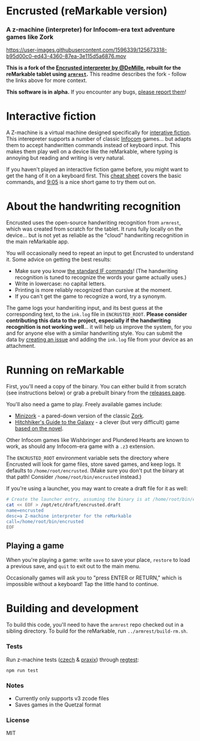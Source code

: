 # Encrusted (reMarkable version)

### A z-machine (interpreter) for Infocom-era text adventure games like Zork

https://user-images.githubusercontent.com/1596339/125673318-b95d00c0-ed43-4360-87ea-3e115d5a6876.mov

**This is a fork of the [Encrusted interpreter by @DeMille](https://github.com/DeMille/encrusted),
rebuilt for the reMarkable tablet using
[`armrest`](https://github.com/bkirwi/armrest).**
This readme describes the fork -
follow the links above for more context.

**This software is in alpha.**
If you encounter any bugs,
[please report them](https://github.com/bkirwi/armrest/issues)!

# Interactive fiction

A Z-machine is a virtual machine designed specifically
for [interative fiction](https://en.wikipedia.org/wiki/Interactive_fiction).
This interepreter supports a number of classic [Infocom](https://en.wikipedia.org/wiki/Infocom) games...
but adapts them to accept handwritten commands instead of keyboard input.
This makes them play well on a device like the reMarkable,
where typing is annoying but reading and writing is very natural.

If you haven't played an interactive fiction game before,
you might want to get the hang of it on a keyboard first.
This [cheat sheet](http://pr-if.org/doc/play-if-card/play-if-card.html)
covers the basic commands,
and [9:05](http://adamcadre.ac/if/905.html)
is a nice short game to try them out on.

# About the handwriting recognition

Encrusted uses the open-source handwriting recognition from `armrest`,
which was created from scratch for the tablet.
It runs fully locally on the device...
but is not yet as reliable as the "cloud" handwriting recognition
in the main reMarkable app.

You will occasionally need to repeat an input to get Encrusted to understand it.
Some advice on getting the best results:
- Make sure you know [the standard IF commands](http://pr-if.org/doc/play-if-card/play-if-card.html)!
  (The handwriting recognition is tuned to recognize the words your game actually uses.)
- Write in lowercase: no capital letters.
- Printing is more reliably recognized than cursive at the moment.
- If you can't get the game to recognize a word, try a synonym.

The game logs your handwriting input,
and its best guess at the corresponding text,
to the `ink.log` file in `ENCRUSTED_ROOT`.
**Please consider contributing this data to the project,
especially if the handwriting recognition is not working well**...
it will help us improve the system,
for you and for anyone else with a similar handwriting style.
You can submit the data by [creating an issue](https://github.com/bkirwi/armrest/issues/new)
and adding the `ink.log` file from your device as an attachment.

# Running on reMarkable

First, you'll need a copy of the binary.
You can either build it from scratch (see instructions below)
or grab a prebuilt binary from the [releases page](https://github.com/bkirwi/encrusted/releases).

You'll also need a game to play. Freely available games include:
- [Minizork](https://github.com/bkirwi/encrusted/raw/master/tests/minizork.z3) -
  a pared-down version of the classic [Zork](https://en.wikipedia.org/wiki/Zork).
- [Hitchhiker's Guide to the Galaxy](http://www.douglasadams.com/creations/hhgg.z3) -
  a clever (but very difficult) game
  [based on the novel](https://en.wikipedia.org/wiki/The_Hitchhiker%27s_Guide_to_the_Galaxy_(video_game)).

Other Infocom games like Wishbringer and Plundered Hearts are known to work,
as should any Infocom-era game with a `.z3` extension.

The `ENCRUSTED_ROOT` environment variable sets the directory
where Encrusted will look for game files, store saved games, and keep logs.
It defaults to `/home/root/encrusted`.
(Make sure you don't put the binary at that path!
Consider `/home/root/bin/encrusted` instead.)

If you're using a launcher, you may want to create a draft file for it as well:

```bash
# Create the launcher entry, assuming the binary is at /home/root/bin/encrusted
cat << EOF > /opt/etc/draft/encrusted.draft
name=encrusted
desc=a Z-machine interpreter for the reMarkable
call=/home/root/bin/encrusted
EOF
```

## Playing a game

When you're playing a game:
write `save` to save your place,
`restore` to load a previous save,
and `quit` to exit out to the main menu.

Occasionally games will ask you to "press ENTER or RETURN,"
which is impossible without a keyboard!
Tap the little hand to continue.

# Building and development

To build this code,
you'll need to have the `armrest` repo checked out in a sibling directory.
To build for the reMarkable, run `../armrest/build-rm.sh`.

### Tests

Run z-machine tests ([czech](https://inform-fiction.org/zmachine/standards/z1point1/appc.html) & [praxix](https://inform-fiction.org/zmachine/standards/z1point1/appc.html)) through [regtest](https://eblong.com/zarf/plotex/regtest.html):
```
npm run test
```

### Notes
- Currently only supports v3 zcode files
- Saves games in the Quetzal format

### License
MIT
